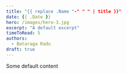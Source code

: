 ```yaml
---
title: "{{ replace .Name "-" " " | title }}"
date: {{ .Date }}
hero: /images/hero-3.jpg
excerpt: "A default excerpt"
timeToRead: 5
authors:
  - Bataraga Radu
draft: true
---
```


Some default content
